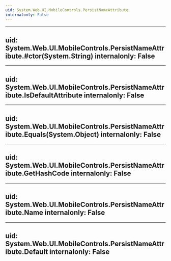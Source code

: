 ```yaml
---
uid: System.Web.UI.MobileControls.PersistNameAttribute
internalonly: False
---
```


---
uid: System.Web.UI.MobileControls.PersistNameAttribute.#ctor(System.String)
internalonly: False
---

---
uid: System.Web.UI.MobileControls.PersistNameAttribute.IsDefaultAttribute
internalonly: False
---

---
uid: System.Web.UI.MobileControls.PersistNameAttribute.Equals(System.Object)
internalonly: False
---

---
uid: System.Web.UI.MobileControls.PersistNameAttribute.GetHashCode
internalonly: False
---

---
uid: System.Web.UI.MobileControls.PersistNameAttribute.Name
internalonly: False
---

---
uid: System.Web.UI.MobileControls.PersistNameAttribute.Default
internalonly: False
---

